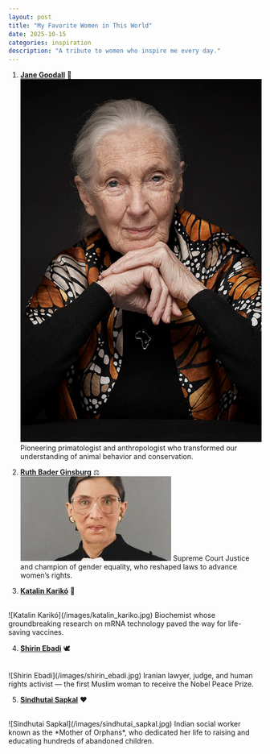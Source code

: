 ```yaml
---
layout: post
title: "My Favorite Women in This World"
date: 2025-10-15
categories: inspiration
description: "A tribute to women who inspire me every day."
---
```


1. **[Jane Goodall](https://en.wikipedia.org/wiki/Jane_Goodall)** 🐒 <br>
   ![Jane Goodall](/images/jane_goodall.jpg)
   Pioneering primatologist and anthropologist who transformed our understanding of animal behavior and conservation.

2. **[Ruth Bader
Ginsburg](https://en.wikipedia.org/wiki/Ruth_Bader_Ginsburg)** ⚖️  <br>
   ![Ruth Bader Ginsburg](/images/ruth_bader_ginsburg.jpg)
   Supreme Court Justice and champion of gender equality, who reshaped laws to advance women’s rights.

3. **[Katalin Karikó](https://en.wikipedia.org/wiki/Katalin_Karik%C3%B3)** 🧬
<br>
   ![Katalin Karikó](/images/katalin_kariko.jpg)
   Biochemist whose groundbreaking research on mRNA technology paved the way for life-saving vaccines.

4. **[Shirin Ebadi](https://en.wikipedia.org/wiki/Shirin_Ebadi)** 🕊️
<br>
   ![Shirin Ebadi](/images/shirin_ebadi.jpg)
   Iranian lawyer, judge, and human rights activist — the first Muslim woman to receive the Nobel Peace Prize.

5. **[Sindhutai Sapkal](https://en.wikipedia.org/wiki/Sindhutai_Sapkal)** ❤️
<br>
   ![Sindhutai Sapkal](/images/sindhutai_sapkal.jpg)
   Indian social worker known as the *Mother of Orphans*, who dedicated her life to raising and educating hundreds of abandoned children.

